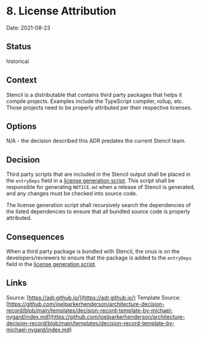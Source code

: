 # 8. License Attribution

Date: 2021-08-23

## Status

historical

## Context

Stencil is a distributable that contains third party packages that helps it compile projects. Examples include the 
TypeScript compiler, rollup, etc. Those projects need to be properly attributed per their respective licenses.

## Options

N/A - the decision described this ADR predates the current Stencil team.

## Decision

Third party scripts that are included in the Stencil output shall be placed in the `entryDeps` field in a 
[license generation script](../../scripts/license.ts). This script shall be responsible for generating `NOTICE.md` when
a release of Stencil is generated, and any changes must be checked into source code.

The license generation script shall recursively search the dependencies of the listed dependencies to ensure that all
bundled source code is properly attributed.

## Consequences

When a third party package is bundled with Stencil, the onus is on the developers/reviewers to ensure that the package
is added to the `entryDeps` field in the [license generation script](../../scripts/license.ts).

## Links

Source: [https://adr.github.io/](https://adr.github.io/)
Template Source: [https://github.com/joelparkerhenderson/architecture-decision-record/blob/main/templates/decision-record-template-by-michael-nygard/index.md](https://github.com/joelparkerhenderson/architecture-decision-record/blob/main/templates/decision-record-template-by-michael-nygard/index.md)